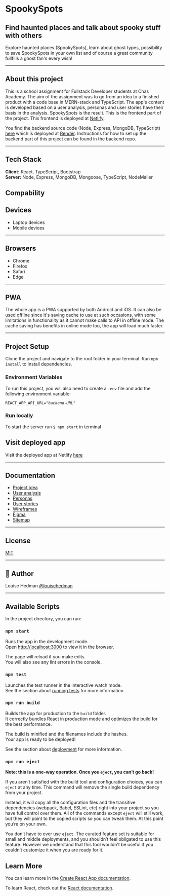 # SpookySpots

## **Find haunted places and talk about spooky stuff with others**

Explore haunted places (SpookySpots), learn about ghost types, possibility to save SpookySpots in your own list and of course a great community fullfills a ghost fan's every wish!

---

## **About this project**

This is a school assignment for Fullstack Developer students at Chas Academy. The aim of the assignment was to go from an idea to a finished product with a code base in MERN-stack and TypeScript. The app's content is developed based on a user analysis, personas and user stories have their basis in the analysis. SpookySpots is the result. This is the frontend part of the project. This frontend is deployed at [Netlify](https://spookyspots.netlify.app/).

You find the backend source code (Node, Express, MongoDB, TypeScript) [here](https://github.com/louisehedman/spooky-spots-be) which is deployed at [Render](https://spooky-spots.onrender.com/). Instructions for how to set up the backend part of this project can be found in the backend repo.

---

## **Tech Stack**

**Client:** React, TypeScript, Bootstrap   
**Server:** Node, Express, MongoDB, Mongoose, TypeScript, NodeMailer

## **Compability**
## Devices
- Laptop devices
- Mobile devices
---
## Browsers
- Chrome
- Firefox
- Safari
- Edge
---

## PWA
The whole app is a PWA supported by both Android and iOS. It can also be used offline since it's saving cache to use at such occasions, with some limitations in functionality as it cannot make calls to API in offline mode. The cache saving has benefits in online mode too, the app will load much faster.

--- 

## **Project Setup**
Clone the project and navigate to the root folder in your terminal. Run `npm install` to install dependencies. 

### Environment Variables 

To run this project, you will also need to create a `.env` file and add the following environment variable:

`REACT_APP_API_URL=`*`"backend-URL"`*

### Run locally

To start the server run `$ npm start` in terminal

## Visit deployed app

Visit the deployed app at Netlify [here](http://spookyspots.netlify.app/)

---
## Documentation

- [Project idea](https://docs.google.com/document/d/1xlA0KhgWXEDwzU2vBi10hzIoo3GTTcoM4uRHSIlAMRo/edit?usp=sharing)
- [User analysis](https://docs.google.com/document/d/14jzJ80gSEh5xJ8M9CejJ5BoPfHvjv1ODgnNp2ICRifM/edit?usp=sharing)
- [Personas](https://docs.google.com/presentation/d/1vXBdDpWg93oUyjTk0OPy3TePZUFMP931PTgRTl7yLP0/edit?usp=sharing)
- [User stories](https://docs.google.com/document/d/1BDR_mWRZHppKYLYWMY7V96VUQ1t_vBZZHrExCKLeXRM/edit?usp=sharing)
- [Wireframes](<https://docs.google.com/document/d/1dHvbatFPZrLj2D7db1ZHIhfPU_jsDvV8MmIrfX-0hU8/edit?usp=sharing>)
- [Figma](<https://www.figma.com/file/10mZYkxzzgh3iFCNoKC1WU/U09-SpookySpots?node-id=0%3A1>)
- [Sitemap](<https://docs.google.com/document/d/1pF7VYL4ZE50rU6XKTsq1u0SwSGDQJDSqxn-DVt6zFcM/edit?usp=sharing>)

---

## License

[MIT](https://choosealicense.com/licenses/mit/)

---

## 👻 **Author**

Louise Hedman [@louisehedman](https://www.github.com/louisehedman)

---

## Available Scripts

In the project directory, you can run:

### `npm start`

Runs the app in the development mode.\
Open [http://localhost:3000](http://localhost:3000) to view it in the browser.

The page will reload if you make edits.\
You will also see any lint errors in the console.

### `npm test`

Launches the test runner in the interactive watch mode.\
See the section about [running tests](https://facebook.github.io/create-react-app/docs/running-tests) for more information.

### `npm run build`

Builds the app for production to the `build` folder.\
It correctly bundles React in production mode and optimizes the build for the best performance.

The build is minified and the filenames include the hashes.\
Your app is ready to be deployed!

See the section about [deployment](https://facebook.github.io/create-react-app/docs/deployment) for more information.

### `npm run eject`

**Note: this is a one-way operation. Once you `eject`, you can’t go back!**

If you aren’t satisfied with the build tool and configuration choices, you can `eject` at any time. This command will remove the single build dependency from your project.

Instead, it will copy all the configuration files and the transitive dependencies (webpack, Babel, ESLint, etc) right into your project so you have full control over them. All of the commands except `eject` will still work, but they will point to the copied scripts so you can tweak them. At this point you’re on your own.

You don’t have to ever use `eject`. The curated feature set is suitable for small and middle deployments, and you shouldn’t feel obligated to use this feature. However we understand that this tool wouldn’t be useful if you couldn’t customize it when you are ready for it.

## Learn More

You can learn more in the [Create React App documentation](https://facebook.github.io/create-react-app/docs/getting-started).

To learn React, check out the [React documentation](https://reactjs.org/).
